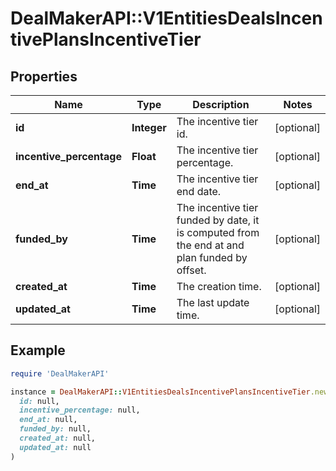 # DealMakerAPI::V1EntitiesDealsIncentivePlansIncentiveTier

## Properties

| Name | Type | Description | Notes |
| ---- | ---- | ----------- | ----- |
| **id** | **Integer** | The incentive tier id. | [optional] |
| **incentive_percentage** | **Float** | The incentive tier percentage. | [optional] |
| **end_at** | **Time** | The incentive tier end date. | [optional] |
| **funded_by** | **Time** | The incentive tier funded by date, it is computed from the end at and plan funded by offset. | [optional] |
| **created_at** | **Time** | The creation time. | [optional] |
| **updated_at** | **Time** | The last update time. | [optional] |

## Example

```ruby
require 'DealMakerAPI'

instance = DealMakerAPI::V1EntitiesDealsIncentivePlansIncentiveTier.new(
  id: null,
  incentive_percentage: null,
  end_at: null,
  funded_by: null,
  created_at: null,
  updated_at: null
)
```

